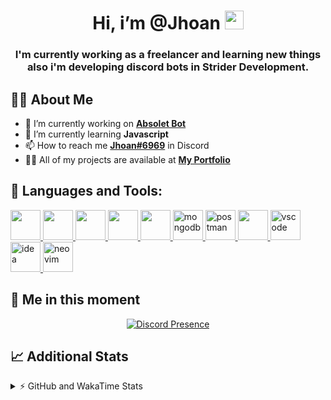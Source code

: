<h1 align="center">Hi, i’m @Jhoan <img src="https://i.imgur.com/ILVRpZm.gif" width="30px"></h1>
<h3 align="center">I'm currently working as a freelancer and learning new things also i'm developing discord bots in Strider Development.</h3>

## 🙋‍♂️ About Me

- 🔭 I’m currently working on **[Absolet Bot](https://strider.cloud)**
- 🌱 I’m currently learning **Javascript**
- 📫 How to reach me **[Jhoan#6969](https://jhoan.monster/)** in Discord
- 👨‍💻 All of my projects are available at **[My Portfolio](https://jhoan.monster)**

## 🚀 Languages and Tools:
<p align="left"> 
    <a href="https://developer.mozilla.org/en-US/docs/Web/JavaScript" target="_blank"> <img src="https://img.icons8.com/color/48/000000/javascript.png" width="48" height="48"/> </a> 
    <a href="https://www.w3.org/html/" target="_blank"> <img src="https://img.icons8.com/color/48/000000/html-5.png" width="48" height="48"/> </a> 
    <a href="https://www.w3schools.com/css/" target="_blank"> <img src="https://img.icons8.com/color/48/000000/css3.png" width="48" height="48"/> </a> 
    <a href="https://getbootstrap.com" target="_blank"> <img src="https://img.icons8.com/color/48/000000/bootstrap.png" width="48" height="48"/> </a> 
    <a href="https://nodejs.org" target="_blank"> <img src="https://i.imgur.com/XX8lvL7.png" width="48" height="48"/> </a> 
    <a href="https://www.mongodb.com/" target="_blank"> <img src="https://i.imgur.com/nRtS3AN.png" alt="mongodb" width="48" height="48"/> </a> 
    <a href="https://postman.com" target="_blank"> <img src="https://www.vectorlogo.zone/logos/getpostman/getpostman-icon.svg" alt="postman" width="48" height="48"/> </a>   
    <a href="https://git-scm.com/" target="_blank"> <img src="https://img.icons8.com/color/48/000000/git.png" width="48" height="48"/> </a> 
    <a href="https://code.visualstudio.com" target="_blank" > <img src="https://upload.wikimedia.org/wikipedia/commons/thumb/9/9a/Visual_Studio_Code_1.35_icon.svg/2048px-Visual_Studio_Code_1.35_icon.svg.png" alt="vscode" width="48" height="48"> </a>
    <a href="https://www.jetbrains.com/es-es/idea/" target="_blank" > <img src="https://resources.jetbrains.com/storage/products/intellij-idea/img/meta/intellij-idea_logo_300x300.png" alt="idea" width="48" height="48"> </a>
    <a href="https://neovim.io" target="_blank"> <img src="https://icons.iconarchive.com/icons/papirus-team/papirus-apps/512/nvim-icon.png" alt="neovim" width="48" height="48"/> </a>
</p>
  
## 👤 Me in this moment
<p align="center">
    <a href="https://discord.com/users/852617426591154177" target="_blank" rel="nofollow">
        <img src="https://lanyard-profile-readme.vercel.app/api/852617426591154177?idleMessage=Probably%20coding%20Absolet..." alt="Discord Presence" align="center">
    </a>
</p>

## 📈 Additional Stats
<details>
    <summary>⚡ GitHub and WakaTime Stats</summary>
    <br/>

<!--START_SECTION:waka-->
![Code Time](http://img.shields.io/badge/Code%20Time-78%20hrs%2042%20mins-blue)

**🐱 My GitHub Data** 

> 🏆 373 Contributions in the Year 2022
 > 
> 📦 19.0 kB Used in GitHub's Storage 
 > 
> 💼 Opted to Hire
 > 
> 📜 4 Public Repositories 
 > 
> 🔑 12 Private Repositories  
 > 
**I'm a Night 🦉** 

```text
🌞 Morning    29 commits     ██░░░░░░░░░░░░░░░░░░░░░░░   7.55% 
🌆 Daytime    161 commits    ██████████░░░░░░░░░░░░░░░   41.93% 
🌃 Evening    162 commits    ██████████░░░░░░░░░░░░░░░   42.19% 
🌙 Night      32 commits     ██░░░░░░░░░░░░░░░░░░░░░░░   8.33%

```
📅 **I'm Most Productive on Saturday** 

```text
Monday       65 commits     ████░░░░░░░░░░░░░░░░░░░░░   16.93% 
Tuesday      45 commits     ███░░░░░░░░░░░░░░░░░░░░░░   11.72% 
Wednesday    68 commits     ████░░░░░░░░░░░░░░░░░░░░░   17.71% 
Thursday     20 commits     █░░░░░░░░░░░░░░░░░░░░░░░░   5.21% 
Friday       18 commits     █░░░░░░░░░░░░░░░░░░░░░░░░   4.69% 
Saturday     108 commits    ███████░░░░░░░░░░░░░░░░░░   28.12% 
Sunday       60 commits     ████░░░░░░░░░░░░░░░░░░░░░   15.62%

```


📊 **This Week I Spent My Time On** 

```text
⌚︎ Time Zone: America/Bogota

💬 Programming Languages: 
JavaScript               10 hrs 48 mins      █████████████████████░░░░   85.47% 
YAML                     1 hr 4 mins         ██░░░░░░░░░░░░░░░░░░░░░░░   8.47% 
JSON                     26 mins             ░░░░░░░░░░░░░░░░░░░░░░░░░   3.48% 
Python                   6 mins              ░░░░░░░░░░░░░░░░░░░░░░░░░   0.82% 
Text                     5 mins              ░░░░░░░░░░░░░░░░░░░░░░░░░   0.77%

🔥 Editors: 
VS Code                  12 hrs 38 mins      █████████████████████████   100.0%

🐱‍💻 Projects: 
Fium Bot                 6 hrs 52 mins       █████████████░░░░░░░░░░░░   54.46% 
Nasgar Bot               3 hrs 31 mins       ███████░░░░░░░░░░░░░░░░░░   27.87% 
Blaze Licenses           1 hr 1 min          ██░░░░░░░░░░░░░░░░░░░░░░░   8.12% 
Cisco Bot                44 mins             █░░░░░░░░░░░░░░░░░░░░░░░░   5.91% 
Portfolio                8 mins              ░░░░░░░░░░░░░░░░░░░░░░░░░   1.18%

💻 Operating System: 
Linux                    12 hrs 38 mins      █████████████████████████   100.0%

```

**I Mostly Code in JavaScript** 

```text
JavaScript               9 repos             █████████████████░░░░░░░░   69.23% 
Java                     2 repos             ███░░░░░░░░░░░░░░░░░░░░░░   15.38% 
SCSS                     1 repo              ██░░░░░░░░░░░░░░░░░░░░░░░   7.69% 
TypeScript               1 repo              ██░░░░░░░░░░░░░░░░░░░░░░░   7.69%

```



 Last Updated on 13/05/2022 15:14:35 UTC
<!--END_SECTION:waka-->
</details>
